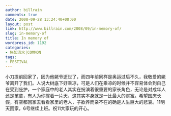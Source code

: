 ```yaml
---
author: billrain
comments: true
date: 2008-09-28 13:24:40+00:00
layout: post
link: http://www.billrain.com/2008/09/in-memory-of/
slug: in-memory-of
title: In memory of
wordpress_id: 1192
categories:
- 帐如流水|COMMON
tags:
- FESTIVAL
---
```


小刀提前回家了，因为他姥爷逝世了，而四年前同样是奥运过后不久，我敬爱的姥爷离开了我们。人说大树底下好乘凉，可是人们在乘凉的时候并不容易体会到自己在受到庇护，一个家庭中的老人其实在扮演着很重要的家长角色，无论是对成年人还是孩童，有人为你撑着一片天，这其实本身就是一比最大的财富。希望国庆长假，有空都回家去看看家里的老人，子欲养而亲不在的确是人生巨大的悲哀。11明天回家，6号继续上班。祝11大家玩的开心。
